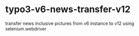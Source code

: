 # typo3-v6-news-transfer-v12
 transfer news inclusive pictures from v6 instance to v12 using selenium.webdriver
